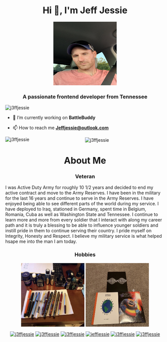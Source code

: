 <h1 align="center">Hi 👋, I'm Jeff Jessie</h1>
<p align="center"><img src=IMG_0001.jpeg alt="Profile Photo" width=200px height=200px/></p>
<h3 align="center">A passionate frontend developer from Tennessee</h3>

<p align="left"> <img src="https://komarev.com/ghpvc/?username=j3ffjessie" alt="j3ffjessie" /> </p>

- 🔭 I’m currently working on **BattleBuddy**

- 📫 How to reach me **Jeffjessie@outlook.com**

<p align="center">
<img align="left" src="https://github-readme-stats.vercel.app/api/top-langs/?username=j3ffjessie&layout=compact&hide=html" alt="j3ffjessie" />

<img align="center" src="https://github-readme-stats.vercel.app/api?username=j3ffjessie&show_icons=true" alt="j3ffjessie" />
</p>

<h1 align="center">About Me</h1>
<h3 align="center">Veteran</h3>
<p align="left">I was Active Duty Army for roughly 10 1/2 years and decided to end my active contract and move to the Army Reserves. I have been in the military for the last 16 years and continue to serve in the Army Reserves. I have enjoyed being able to see different parts of the world during my service.  I have deployed to Iraq, stationed in Germany, spent time in Belgium, Romania, Cuba as well as Washington State and Tennessee.  I continue to learn more and more from every soldier that I interact with along my career path and it is truly a blessing to be able to influence younger soldiers and instill pride in them to continue serving their country.  I pride myself on Integrity, Honesty and Respect.  I believe my military service is what helped hsape me into the man I am today.</p>

<h3 align="center">Hobbies</h3>
<p align="center">
<img align="center" src=IMG_1021.jpeg alt="Fountain Pens" width=200px height=200px/>
<img align="center" src=IMG_1022.jpeg alt="Vinyl Records" width=200px height=200px/>
</p>


<p align="center"> 
<a href=https://codepen.io/j3ffjessie target="blank"><img align="center" src=https://cdn.jsdelivr.net/npm/simple-icons@3.0.1/icons/codepen.svg alt="j3ffjessie" height="20" width="20" /></a>
<a href=https://dev.to/j3ffjessie target="blank"><img align="center" src=https://cdn.jsdelivr.net/npm/simple-icons@3.0.1/icons/dev-dot-to.svg alt="j3ffjessie" height="20" width="20" /></a>
<a href=https://twitter.com/j3ffjessie target="blank"><img align="center" src=https://cdn.jsdelivr.net/npm/simple-icons@3.0.1/icons/twitter.svg alt="j3ffjessie" height="20" width="20" /></a>
<a href=https://linkedin.com/in/jeffjessie target="blank"><img align="center" src=https://cdn.jsdelivr.net/npm/simple-icons@3.0.1/icons/linkedin.svg alt="jeffjessie" height="20" width="20" /></a>
<a href=https://codesandbox.com/j3ffjessie target="blank"><img align="center" src=https://cdn.jsdelivr.net/npm/simple-icons@3.0.1/icons/codesandbox.svg alt="j3ffjessie" height="20" width="20" /></a>
<a href=https://instagram.com/j3ffjessie target="blank"><img align="center" src=https://cdn.jsdelivr.net/npm/simple-icons@3.0.1/icons/instagram.svg alt="j3ffjessie" height="20" width="20" /></a>
</p>
